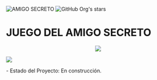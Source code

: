 ![AMIGO SECRETO](https://github.com/user-attachments/assets/c7bde09c-d56d-4630-adb5-40ceb363192c)
![GitHub Org's stars](https://img.shields.io/github/stars/ManuelZambrano-prog?style=social)
<h1> JUEGO DEL AMIGO SECRETO</h1>
 <p align="center">
   <img src="https://img.shields.io/github/stars/ManuelZambrano-prog?style=social">
</p>
 <p align="left">
   <img src="https://img.shields.io/badge/STATUS-EN%20DESAROLLO-green">
</p>
- Estado del Proyecto: En construcción.

  
